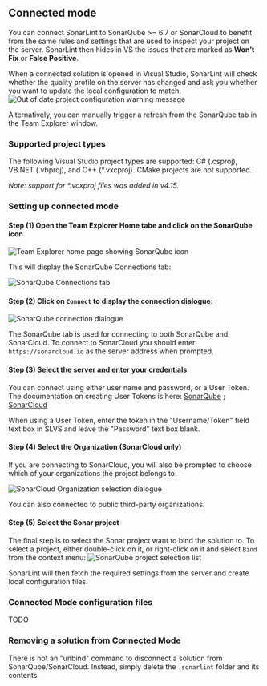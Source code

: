 ## Connected mode

You can connect SonarLint to SonarQube >= 6.7 or SonarCloud to benefit from the same rules and settings that are used to inspect your project on the server. SonarLint then hides in VS the issues that are marked as **Won’t Fix** or **False Positive**.

When a connected solution is opened in Visual Studio, SonarLint will check whether the quality profile on the server has changed and ask you whether you want to update the local configuration to match.
![Out of date project configuration warning message](https://github.com/SonarSource/sonarlint-visualstudio/tree/master/docs/wiki//ConnectedMode/CM_OutOfDateConfig_v4_14.png)

Alternatively, you can manually trigger a refresh from the SonarQube tab in the Team Explorer window.

### Supported project types
The following Visual Studio project types are supported: C# (.csproj), VB.NET (.vbproj), and C++ (*.vxcproj).
CMake projects are not supported.

_Note: support for *.vcxproj files was added in v4.15._

### Setting up connected mode
#### Step (1) Open the Team Explorer Home tabe and click on the SonarQube icon

![Team Explorer home page showing SonarQube icon](https://github.com/SonarSource/sonarlint-visualstudio/tree/master/docs/wiki//ConnectedMode/CM_TeamExplorerHomePage_v4_14.png)

This will display the SonarQube Connections tab:

![SonarQube Connections tab](https://github.com/SonarSource/sonarlint-visualstudio/tree/master/docs/wiki//ConnectedMode/CM_SonarQubeTeamExplorerTab_v4_14.png)

#### Step (2) Click on `Connect` to display the connection dialogue:

![SonarQube connection dialogue](https://github.com/SonarSource/sonarlint-visualstudio/tree/master/docs/wiki//ConnectedMode/CM_ConnectionDialogue_v4_14)

The SonarQube tab is used for connecting to both SonarQube and SonarCloud. To connect to SonarCloud you should enter `https://sonarcloud.io` as the server address when prompted.

#### Step (3) Select the server and enter your credentials
You can connect using either user name and password, or a User Token.
The documentation on creating User Tokens is here: 
[SonarQube](https://docs.sonarqube.org/latest/user-guide/user-token/) ; [SonarCloud](https://sonarcloud.io/documentation/user-guide/user-token/)

When using a User Token, enter the token in the "Username/Token" field text box in SLVS and leave the "Password" text box blank.

#### Step (4) Select the Organization (SonarCloud only)
If you are connecting to SonarCloud, you will also be prompted to choose which of your organizations the project belongs to:

![SonarCloud Organization selection dialogue](https://github.com/SonarSource/sonarlint-visualstudio/tree/master/docs/wiki//ConnectedMode/CM_OrgDialogue_v4_14.png)

You can also connected to public third-party organizations.

#### Step (5) Select the Sonar project
The final step is to select the Sonar project want to bind the solution to.
To select a project, either double-click on it, or right-click on it and select `Bind` from the context menu:
![SonarQube project selection list](https://github.com/SonarSource/sonarlint-visualstudio/tree/master/docs/wiki//ConnectedMode/CM_ProjectSelection_v4_14.png)

SonarLint will then fetch the required settings from the server and create local configuration files.

### Connected Mode configuration files
TODO

### Removing a solution from Connected Mode
There is not an "unbind" command to disconnect a solution from SonarQube/SonarCloud. Instead, simply delete the `.sonarlint` folder and its contents.
